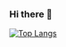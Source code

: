 ### Hi there 👋

[![Top Langs](https://github-readme-stats.vercel.app/api/top-langs/?username=joxpulp&layout=compact)](https://github.com/joxpulp)

